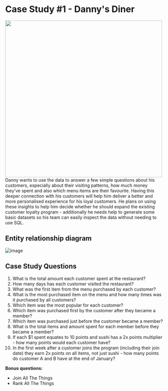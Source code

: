# Case Study #1 - Danny's Diner
<div>
<img src="https://user-images.githubusercontent.com/94500188/208272195-947b3b8e-7a5e-40a6-a1c0-a334fb8541c3.png" width="500"/>
</div>
Danny wants to use the data to answer a few simple questions about his customers, especially about their visiting patterns, how much money they’ve spent and also which menu items are their favourite. 
Having this deeper connection with his customers will help him deliver a better and more personalised experience for his loyal customers. 
He plans on using these insights to help him decide whether he should expand the existing customer loyalty program - additionally he needs help to generate some basic datasets so his team can easily inspect the data without needing to use SQL.

## Entity relationship diagram
![image](https://user-images.githubusercontent.com/94500188/208317846-4a445699-8da5-47f0-9e7f-a791fd733a1c.png)


## Case Study Questions
1. What is the total amount each customer spent at the restaurant?
2. How many days has each customer visited the restaurant?
3. What was the first item from the menu purchased by each customer?
4. What is the most purchased item on the menu and how many times was it purchased by all customers?
5. Which item was the most popular for each customer?
6. Which item was purchased first by the customer after they became a member?
7. Which item was purchased just before the customer became a member?
8. What is the total items and amount spent for each member before they became a member?
9. If each $1 spent equates to 10 points and sushi has a 2x points multiplier - how many points would each customer have?
10. In the first week after a customer joins the program (including their join date) they earn 2x points on all items, not just sushi - how many points do customer A and B have at the end of January?

**Bonus questions:**
- Join All The Things
- Rank All The Things
